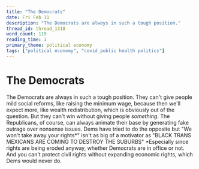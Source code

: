 ```yaml
---
title: "The Democrats"
date: Fri Feb 11
description: "The Democrats are always in such a tough position."
thread_id: thread_1318
word_count: 119
reading_time: 1
primary_theme: political economy
tags: ["political economy", "covid_public health politics"]
---
```


# The Democrats

The Democrats are always in such a tough position. They can't give people mild social reforms, like raising the minimum wage, because then we'll expect more, like wealth redistribution, which is obviously out of the question. But they can't win without giving people *something*. The Republicans, of course, can always animate their base by generating fake outrage over nonsense issues. Dems have tried to do the opposite but "We won't take away your rights*" isn't as big of a motivator as "BLACK TRANS MEXICANS ARE COMING TO DESTROY THE SUBURBS" *Especially since rights are being eroded anyway, whether Democrats are in office or not. And you can't protect civil rights without expanding economic rights, which Dems would never do.